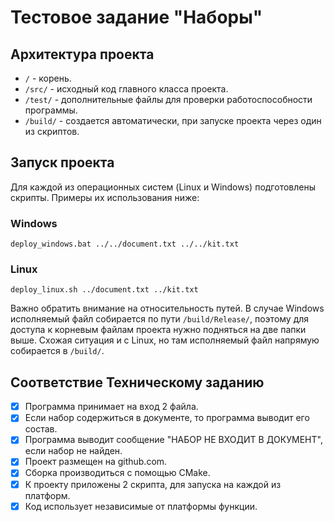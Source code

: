 # Тестовое задание "Наборы"
## Архитектура проекта
- `/` - корень.
- `/src/` - исходный код главного класса проекта.
- `/test/` - дополнительные файлы для проверки работоспособности программы.
- `/build/` - создается автоматически, при запуске проекта через один из скриптов.
## Запуск проекта
Для каждой из операционных систем (Linux и Windows) подготовлены скрипты. Примеры их использования ниже:
### Windows
`deploy_windows.bat ../../document.txt ../../kit.txt`
### Linux
`deploy_linux.sh ../document.txt ../kit.txt`

Важно обратить внимание на относительность путей. В случае Windows исполняемый файл собирается по пути `/build/Release/`, поэтому для доступа к корневым файлам проекта нужно подняться на две папки выше. Схожая ситуация и с Linux, но там исполняемый файл напрямую собирается в `/build/`.

## Соответствие Техническому заданию
- [x] Программа принимает на вход 2 файла.
- [x] Если набор содержиться в документе, то программа выводит его состав.
- [x] Программа выводит сообщение "НАБОР НЕ ВХОДИТ В ДОКУМЕНТ", если набор не найден.
- [x] Проект размещен на github.com.
- [x] Сборка производиться с помощью CMake.
- [x] К проекту приложены 2 скрипта, для запуска на каждой из платформ.
- [x] Код использует независимые от платформы функции.
